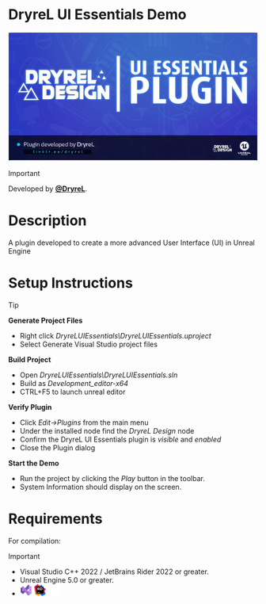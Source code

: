 DryreL UI Essentials Demo
=============================

<p align="center">
  <img width="%50" height="%50" src="_Images/plugin-splash.png">
</p>

> [!IMPORTANT]  
> Developed by [**@DryreL**](https://github.com/dryrel "**@DryreL**").

Description
=============================

A plugin developed to create a more advanced User Interface (UI) in Unreal Engine

Setup Instructions
==================

> [!TIP]
> **Generate Project Files**
> * Right click *DryreLUIEssentials\DryreLUIEssentials.uproject*
> * Select Generate Visual Studio project files
> 
> **Build Project**
> * Open *DryreLUIEssentials\DryreLUIEssentials.sln*
> * Build as *Development_editor-x64*
> * CTRL+F5 to launch unreal editor
> 
> **Verify Plugin**
> * Click *Edit->Plugins* from the main menu
> * Under the installed node find the *DryreL Design* node
> * Confirm the DryreL UI Essentials plugin is *visible* and *enabled*
> * Close the Plugin dialog
>
> **Start the Demo**
> * Run the project by clicking the *Play* button in the toolbar.
> * System Information should display on the screen.

Requirements
==================

For compilation:

> [!IMPORTANT]  
> - Visual Studio C++ 2022 / JetBrains Rider 2022 or greater.
> - Unreal Engine 5.0 or greater.
> - [<img width="24px" height="24px" src="_Images/icon-visualstudio.png">](https://visualstudio.microsoft.com/downloads/)    [<img width="24px" height="24px" src="_Images/icon-jetbrainsrider.png">](https://www.jetbrains.com/rider/download/)    [<img width="24px" height="24px" src="_Images/icon-unrealengine.png">](https://www.unrealengine.com/en-US/download)